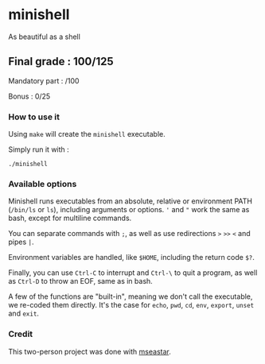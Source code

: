 # minishell
As beautiful as a shell

## Final grade : 100/125

Mandatory part : /100

Bonus : 0/25


### How to use it

Using ``make`` will create the ``minishell`` executable.

Simply run it with :

```
./minishell
```


### Available options

Minishell runs executables from an absolute, relative or environment PATH (``/bin/ls`` or ``ls``), including arguments or options. ``'`` and ``"`` work the same as bash, except for multiline commands.

You can separate commands with ``;``, as well as use redirections ``>`` ``>>`` ``<`` and pipes ``|``.

Environment variables are handled, like ``$HOME``, including the return code ``$?``.

Finally, you can use ``Ctrl-C`` to interrupt and ``Ctrl-\`` to quit a program, as well as ``Ctrl-D`` to throw an EOF, same as in bash.

A few of the functions are "built-in", meaning we don't call the executable, we re-coded them directly. It's the case for ``echo``, ``pwd``, ``cd``, ``env``, ``export``, ``unset`` and ``exit``.


### Credit

This two-person project was done with [mseastar](https://github.com/mseastar).
